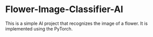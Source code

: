 # Flower-Image-Classifier-AI
This is a simple AI project that recognizes the image of a flower.
It is implemented using the PyTorch.
